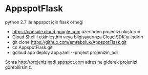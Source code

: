 # AppspotFlask
python 2.7 ile appspot için flask örneği

- https://console.cloud.google.com üzerinden projenizi oluşturun
- Cloud Shell'i etkinleştirin veya bilgisayarınza Cloud SDK'yı indirin
- git clone https://github.com/emreboluk/AppspotFlask.git
- cd AppspotFlask.git
- gcloud app deploy app.yaml --project projenizin_adi

Sonra http://projenizinadi.appspot.com adresine giderek projenizi görebilirsiniz.
